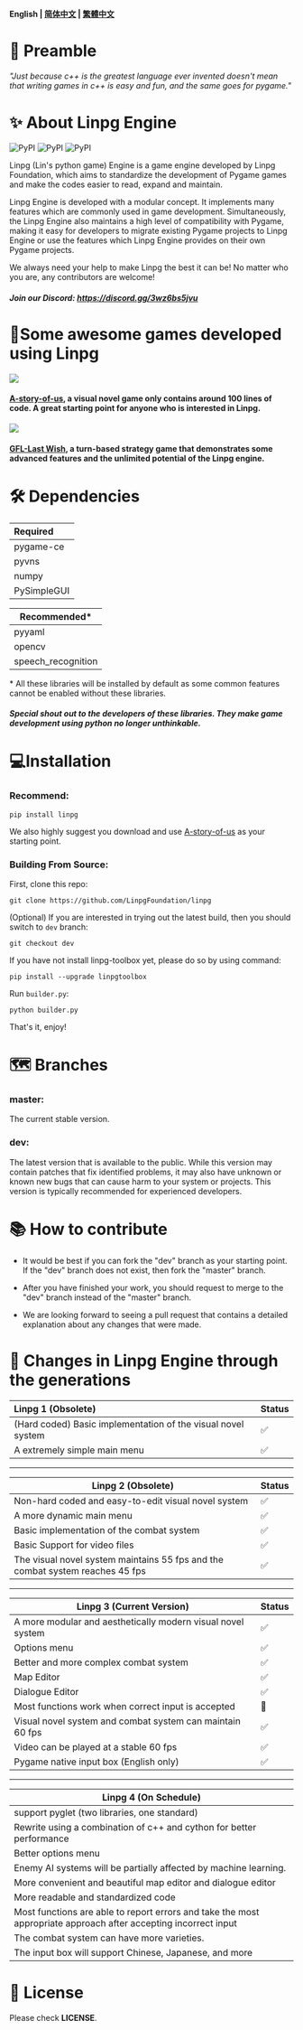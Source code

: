 #### English | [简体中文](https://github.com/LinpgFoundation/linpg/blob/master/README_SimplifiedChinese.md) | [繁體中文](https://github.com/LinpgFoundation/linpg/blob/master/README_TraditionalChinese.md)

# :speech_balloon: Preamble

###### *"Just because c++ is the greatest language ever invented doesn't mean that writing games in c++ is easy and fun, and the same goes for pygame."*



# :sparkles: About Linpg Engine

![PyPI](https://img.shields.io/pypi/pyversions/linpg?style=for-the-badge&logo=pypi) ![PyPI](https://img.shields.io/pypi/v/linpg?style=for-the-badge&logo=pypi) ![PyPI](https://img.shields.io/pypi/dm/linpg?style=for-the-badge&logo=pypi)

Linpg (Lin's python game) Engine is a game engine developed by Linpg Foundation, which aims to standardize the development of Pygame games and make the codes easier to read, expand and maintain.

Linpg Engine is developed with a modular concept. It implements many features which are commonly used in game development. Simultaneously, the Linpg Engine also maintains a high level of compatibility with Pygame, making it easy for developers to migrate existing Pygame projects to Linpg Engine or use the features which Linpg Engine provides on their own Pygame projects.

We always need your help to make Linpg the best it can be! No matter who you are, any contributors are welcome!

##### Join our Discord: https://discord.gg/3wz6bs5jvu



# :crystal_ball:Some awesome games developed using Linpg

![](https://github.com/LinpgFoundation/A-story-of-us/raw/master/Assets/image/screenshot/dialog.png)

#### [A-story-of-us](https://github.com/LinpgFoundation/A-story-of-us), a visual novel game only contains around 100 lines of code. A great starting point for anyone who is interested in Linpg.

![](https://github.com/TigeiaWorkshop/GFL-LastWish/raw/master/Assets/image/screenshot/battle.png)

#### [GFL-Last Wish](https://github.com/TigeiaWorkshop/GFL-LastWish ), a turn-based strategy game that demonstrates some advanced features and the unlimited potential of the Linpg engine.



# :hammer_and_wrench: Dependencies

| Required |
| :---------- |
| pygame-ce   |
| pyvns       |
| numpy       |
| PySimpleGUI |

| Recommended*       |
| ------------------ |
| pyyaml             |
| opencv             |
| speech_recognition |

\* All these libraries will be installed by default as some common features cannot be enabled without these libraries.

##### Special shout out to the developers of these libraries. They make game development using python no longer unthinkable.



# :computer:Installation

### Recommend:

```
pip install linpg
```

We also highly suggest you download and use [A-story-of-us](https://github.com/LinpgFoundation/A-story-of-us) as your starting point.

### Building From Source:

First, clone this repo:

```
git clone https://github.com/LinpgFoundation/linpg
```

(Optional) If you are interested in trying out the latest build, then you should switch to `dev` branch:

```
git checkout dev
```

If you have not install linpg-toolbox yet, please do so by using command:

```
pip install --upgrade linpgtoolbox
```

Run `builder.py`:

```
python builder.py
```

That's it, enjoy!


# :world_map: Branches

### master:

The current stable version. 

### dev:

The latest version that is available to the public. While this version may contain patches that fix identified problems, it may also have unknown or known new bugs that can cause harm to your system or projects. This version is typically recommended for experienced developers.



# :books: How to contribute

- It would be best if you can fork the "dev" branch as your starting point. If the "dev" branch does not exist, then fork the "master" branch.

- After you have finished your work, you should request to merge to the "dev" branch instead of the "master" branch.

- We are looking forward to seeing a pull request that contains a detailed explanation about any changes that were made.




# :construction: Changes in Linpg Engine through the generations

| Linpg 1 (Obsolete)                                           | Status             |
| :----------------------------------------------------------- | ------------------ |
| (Hard coded) Basic implementation of the visual novel system | :white_check_mark: |
| A extremely simple main menu                                 | :white_check_mark: |

------

| Linpg 2 (Obsolete) |Status|
| ------------------------------------------------------------ | ------------------ |
| Non-hard coded and easy-to-edit visual novel system          | :white_check_mark: |
| A more dynamic main menu                                     | :white_check_mark: |
| Basic implementation of the combat system                    | :white_check_mark: |
| Basic Support for video files                                | :white_check_mark: |
| The visual novel system maintains 55 fps and the combat system reaches 45 fps | :white_check_mark: |

------

| Linpg 3 (Current Version) |Status|
| ----------------------------------------------------------- | ------------------ |
| A more modular and aesthetically modern visual novel system | :white_check_mark: |
| Options menu                                                | :white_check_mark: |
| Better and more complex combat system                       | :white_check_mark: |
| Map Editor                                                  | :white_check_mark: |
| Dialogue Editor                                             | :white_check_mark: |
| Most functions work when correct input is accepted          | :hammer:         |
| Visual novel system and combat system can maintain 60 fps   | :white_check_mark: |
| Video can be played at a stable 60 fps                      | :white_check_mark: |
| Pygame native input box (English only)                      | :white_check_mark: |

------

| Linpg 4 (On Schedule) |
| ------------------------------------------------------------ |
| support pyglet (two libraries, one standard)                |
| Rewrite using a combination of c++ and cython for better performance |
| Better options menu                                          |
| Enemy AI systems will be partially affected by machine learning. |
| More convenient and beautiful map editor and dialogue editor |
| More readable and standardized code                          |
| Most functions are able to report errors and take the most appropriate approach after accepting incorrect input |
| The combat system can have more varieties.                   |
| The input box will support Chinese, Japanese, and more       |




# :memo: License

Please check **LICENSE**.
